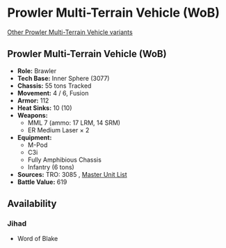 # Prowler Multi-Terrain Vehicle (WoB) 

[Other Prowler Multi-Terrain Vehicle variants](../prowler_multi-terrain_vehicle.md) 

## Prowler Multi-Terrain Vehicle (WoB) 

- **Role:** Brawler 
- **Tech Base:** Inner Sphere (3077) 
- **Chassis:** 55 tons Tracked 
- **Movement:** 4 / 6, Fusion 
- **Armor:** 112 
- **Heat Sinks:** 10 (10) 
- **Weapons:** 
  - MML 7 (ammo: 17 LRM, 14 SRM) 
  - ER Medium Laser × 2 
- **Equipment:** 
  - M-Pod 
  - C3i 
  - Fully Amphibious Chassis 
  - Infantry (6 tons) 
- **Sources:** TRO: 3085 , [Master Unit List](http://masterunitlist.info/Unit/Details/2589) 
- **Battle Value:** 619 

## Availability 

### Jihad 

- Word of Blake 

